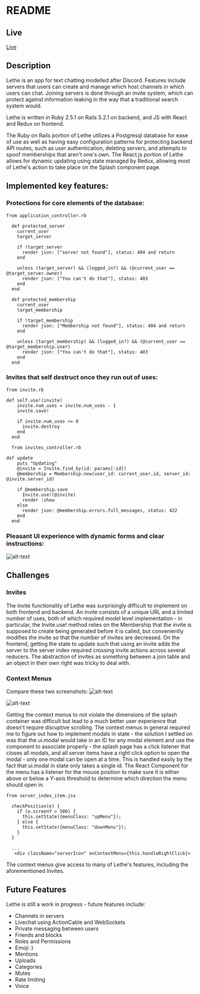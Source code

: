 # README

## Live
[Live](https://lethe-project.herokuapp.com/#/)

## Description
Lethe is an app for text chatting modelled after Discord.  Features include servers that users can create and manage which host channels in which users can chat.  Joining servers is done through an invite system, which can protect against information leaking in the way that a traditional search system would.   

Lethe is written in Ruby 2.5.1 on Rails 5.2.1 on backend, and JS with React and Redux on frontend.

The Ruby on Rails portion of Lethe utilizes a Postgresql database for ease of use as well as having easy configuration patterns for protecting backend API routes, such as user authentication, deleting servers, and attempts to spoof memberships that aren't one's own.  The React.js portion of Lethe allows for dynamic updating using state managed by Redux, allowing most of Lethe's action to take place on the Splash component page.

## Implemented key features:
### Protections for core elements of the database:

```
from application_controller.rb

  def protected_server
    current_user
    target_server

    if !target_server
      render json: ["server not found"], status: 404 and return
    end

    unless (target_server) && (logged_in?) && (@current_user == @target_server.owner)
      render json: ["You can't do that"], status: 403
    end
  end

  def protected_membership
    current_user
    target_membership

    if !target_membership
      render json: ["Membership not found"], status: 404 and return
    end

    unless (target_membership) && (logged_in?) && (@current_user == @target_membership.user)
      render json: ["You can't do that"], status: 403
    end
  end
```

### Invites that self destruct once they run out of uses:

```
from invite.rb

def self.use!(invite)
    invite.num_uses = invite.num_uses - 1
    invite.save!

    if invite.num_uses <= 0
      invite.destroy
    end
  end

  from invites_controller.rb

def update
    puts "Updating"
    @invite = Invite.find_by(id: params[:id])
    @membership = Membership.new(user_id: current_user.id, server_id: @invite.server_id)

    if @membership.save
      Invite.use!(@invite)
      render :show
    else
      render json: @membership.errors.full_messages, status: 422
    end
  end
```

### Pleasant UI experience with dynamic forms and clear instructions:

![alt-text](https://github.com/uncertainkitten/lethe/blob/master/NewServerStyle.png "Look at how fancy that is")



## Challenges

### Invites

The invite functionality of Lethe was surprisingly difficult to implement on both frontend and backend. An invite consists of a unique URL and a limited number of uses, both of which required model level implementation - in particular, the Invite.use! method relies on the Membership that the invite is supposed to create being generated before it is called, but conveniently modifies the invite so that the number of invites are decreased.  On the frontend, getting the state to update such that using an invite adds the server to the server index required crossing invite actions across several reducers.  The abstraction of invites as something between a join table and an object in their own right was tricky to deal with.

### Context Menus

Compare these two screenshots:
![alt-text](https://github.com/uncertainkitten/lethe/blob/master/MenuDown.png "Context menu downward")

![alt-text](https://github.com/uncertainkitten/lethe/blob/master/MenuUp.png "Context menu upward")

Getting the context menus to not violate the dimensions of the splash container was difficult but lead to a much better user experience that doesn't require disruptive scrolling.  The context menus in general required me to figure out how to implement modals in state - the solution I settled on was that the ui.modal would take in an ID for any modal element and use the component to associate properly - the splash page has a click listener that closes all modals, and all server items have a right click option to open the modal - only one modal can be open at a time.  This is handled easily by the fact that ui.modal in state only takes a single id.  The React Component for the menu has a listener for the mouse position to make sure it is either above or below a Y-axis threshold to determine which direction the menu should open in.

```
from server_index_item.jsx

  checkPosition(e) {
    if (e.screenY > 500) {
      this.setState({menuClass: "upMenu"});
    } else {
      this.setState({menuClass: "downMenu"});
    }
  }

  ...
   <div className="serverIcon" onContextMenu={this.handleRightClick}>

```

The context menus give access to many of Lethe's features, including the aforementioned Invites.

## Future Features
Lethe is still a work in progress - future features include:
- Channels in servers
- Livechat using ActionCable and WebSockets
- Private messaging between users
- Friends and blocks
- Roles and Permissions
- Emoji :)
- Mentions
- Uploads
- Categories
- Mutes
- Rate limiting
- Voice






